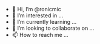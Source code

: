 - 👋 Hi, I’m @ronicmic
- 👀 I’m interested in ...
- 🌱 I’m currently learning ...
- 💞️ I’m looking to collaborate on ...
- 📫 How to reach me ...

<!---
ronicmic/ronicmic is a ✨ special ✨ repository because its `README.md` (this file) appears on your GitHub profile.
You can click the Preview link to take a look at your changes.
--->
